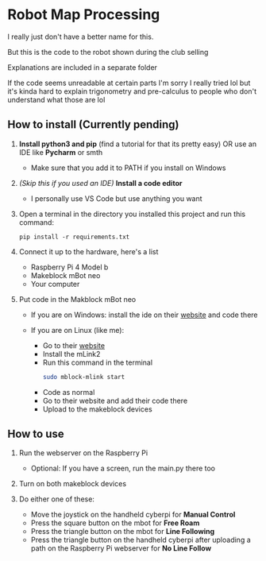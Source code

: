 # Robot Map Processing

I really just don't have a better name for this.

But this is the code to the robot shown during the club selling

Explanations are included in a separate folder

If the code seems unreadable at certain parts I'm sorry I really tried lol
but it's kinda hard to explain trigonometry and pre-calculus to people
who don't understand what those are lol

## How to install (Currently pending)

1. **Install python3 and pip** (find a tutorial for that its pretty easy) OR use an IDE like **Pycharm** or smth

   - Make sure that you add it to PATH if you install on Windows

2. _(Skip this if you used an IDE)_ **Install a code editor**

   - I personally use VS Code but use anything you want

3. Open a terminal in the directory you installed this project and run this command:

   `pip install -r requirements.txt`

4. Connect it up to the hardware, here's a list

   - Raspberry Pi 4 Model b
   - Makeblock mBot neo
   - Your computer

5. Put code in the Makblock mBot neo

   - If you are on Windows: install the ide on their [website](mblock.cc) and code there

   - If you are on Linux (like me):
     - Go to their [website](mblock.cc)
     - Install the mLink2
     - Run this command in the terminal
       ```bash
       sudo mblock-mlink start
       ```
     - Code as normal
     - Go to their website and add their code there
     - Upload to the makeblock devices

## How to use

1) Run the webserver on the Raspberry Pi
   - Optional: If you have a screen, run the main.py there too

2) Turn on both makeblock devices

3) Do either one of these:
   - Move the joystick on the handheld cyberpi for **Manual Control**
   - Press the square button on the mbot for **Free Roam**
   - Press the triangle button on the mbot for **Line Following**
   - Press the triangle button on the handheld cyberpi after uploading a path on the Raspberry Pi webserver for **No Line Follow**